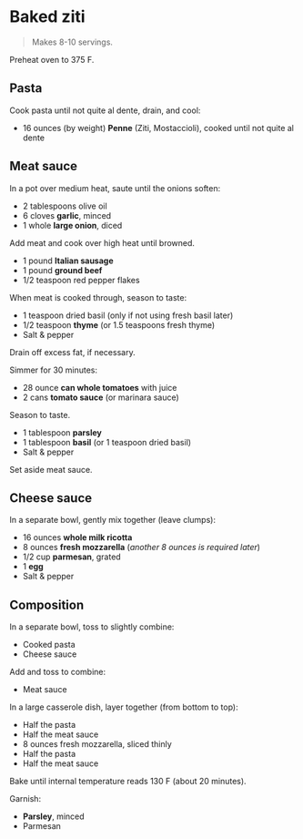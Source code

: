 Baked ziti
==========

> Makes 8-10 servings.

Preheat oven to 375 F.

Pasta
-----

Cook pasta until not quite al dente, drain, and cool:

- 16 ounces (by weight) **Penne** (Ziti, Mostaccioli), cooked until not quite al dente

Meat sauce
----------

In a pot over medium heat, saute until the onions soften:

- 2 tablespoons olive oil
- 6 cloves **garlic**, minced
- 1 whole **large onion**, diced

Add meat and cook over high heat until browned.

- 1 pound **Italian sausage**
- 1 pound **ground beef**
- 1/2 teaspoon red pepper flakes

When meat is cooked through, season to taste:

- 1 teaspoon dried basil (only if not using fresh basil later)
- 1/2 teaspoon **thyme** (or 1.5 teaspoons fresh thyme)
- Salt & pepper

Drain off excess fat, if necessary.

Simmer for 30 minutes:

- 28 ounce **can whole tomatoes** with juice
- 2 cans **tomato sauce** (or marinara sauce)

Season to taste.

- 1 tablespoon **parsley**
- 1 tablespoon **basil** (or 1 teaspoon dried basil)
- Salt & pepper

Set aside meat sauce.

Cheese sauce
------------

In a separate bowl, gently mix together (leave clumps):

- 16 ounces **whole milk ricotta**
- 8 ounces **fresh mozzarella** (*another 8 ounces is required later*)
- 1/2 cup **parmesan**, grated
- 1 **egg**
- Salt & pepper

Composition
-----------

In a separate bowl, toss to slightly combine:

- Cooked pasta
- Cheese sauce

Add and toss to combine:

- Meat sauce

In a large casserole dish, layer together (from bottom to top):

- Half the pasta
- Half the meat sauce
- 8 ounces fresh mozzarella, sliced thinly
- Half the pasta
- Half the meat sauce

Bake until internal temperature reads 130 F (about 20 minutes).

Garnish:

- **Parsley**, minced
- Parmesan
